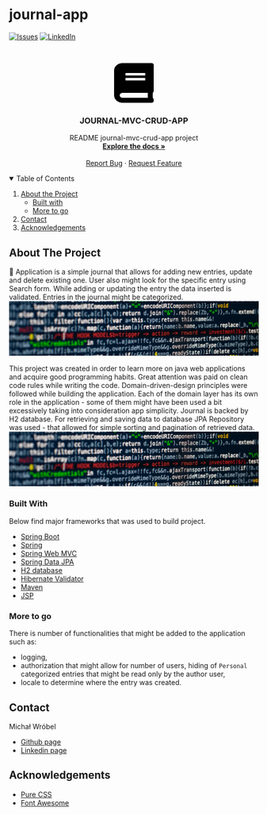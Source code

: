 # journal-app
[![Issues][issues-shield]][issues-url]
[![LinkedIn][linkedin-shield]][linkedin-url]

<!-- PROJECT LOGO -->
<br />
<p align="center">
  <a href="https://github.com/m-wrobel91/journal-app">
    <img src="images/book-solid.svg" alt="Logo" width="80" height="80">

  </a>

  <h3 align="center">JOURNAL-MVC-CRUD-APP</h3>

  <p align="center">
     README journal-mvc-crud-app project 
    <br />
    <a href="https://github.com/m-wrobel91/journal-app"><strong>Explore the docs »</strong></a>
    <br />
    <br />    <a href="https://github.com/m-wrobel91/journal-app/issues">Report Bug</a>
    ·
    <a href="https://github.com/m-wrobel91/journal-app/issues">Request Feature</a>
  </p>
  </p>
</p>



<!-- TABLE OF CONTENTS -->
<details open="open">
  <summary>Table of Contents</summary>
  <ol>
    <li>
      <a href="#about-the-project">About the Project</a>
      <ul>
        <li><a href="#built-with">Built with</a></li>
        <li><a href="#more-to-go">More to go</a></li>
      </ul>
    </li>
    <li><a href="#contact">Contact</a></li>
    <li><a href="#acknowledgements">Acknowledgements</a></li>
  </ol>
</details>



<!-- ABOUT THE PROJECT -->
## About The Project
  
:notebook: Application is a simple journal that allows for adding new entries, update and delete existing one. User also might look for the specific entry using Search form. While adding or updating the entry the data inserted is validated. Entries in the journal might be categorized. 
[![Product Name Screen Shot][product-screenshot1]](https://example.com)

This project was created in order to learn more on java web applications and acquire good programming habits.  Great attention was paid on clean code rules while writing the code. Domain-driven-design principles were followed while building the application. Each of the domain layer has its own role in the application - some of them might have been used a bit excessively taking into consideration app simplicity. Journal is backed by H2 database. For retrieving and saving data to database JPA Repository was used - that allowed for simple sorting and pagination of retrieved data.
[![Product Name Screen Shot][product-screenshot2]](https://example.com)

### Built With

Below find  major frameworks that was used to build project. 
* [Spring Boot](https://spring.io/projects/spring-boot)
* [Spring](https://spring.io/)
* [Spring Web MVC](https://docs.spring.io/spring-framework/docs/3.2.x/spring-framework-reference/html/mvc.html)
* [Spring Data JPA](https://docs.spring.io/spring-data/jpa/docs/current/reference/html/#reference)
* [H2 database](https://www.h2database.com/)
* [Hibernate Validator](https://hibernate.org/validator/)
* [Maven](https://maven.apache.org/)
* [JSP](https://www.oracle.com/java/technologies/jspt.html)

### More to go
There is number of functionalities that might be added to the application such as:
- logging, 
- authorization that might allow for number of users, hiding of `Personal` categorized entries that might be read only by the author user,
- locale to determine where the entry was created.

<!-- CONTACT -->
## Contact

Michał Wróbel 
- [Github page](https://github.com/m-wrobel91)
- [Linkedin page](https://www.linkedin.com/in/micha%C5%82-wr%C3%B3bel-85055012a/)



<!-- ACKNOWLEDGEMENTS -->
## Acknowledgements

* [Pure CSS](https://purecss.io/)
* [Font Awesome](https://fontawesome.com)





<!-- MARKDOWN LINKS & IMAGES -->

[issues-shield]: https://img.shields.io/github/issues/m-wrobel91/journal-app.svg?style=for-the-badge
[issues-url]: https://github.com/m-wrobel91/Best-README-Template/issues

[linkedin-shield]: https://img.shields.io/badge/-LinkedIn-black.svg?style=for-the-badge&logo=linkedin&colorB=555
[linkedin-url]: https://www.linkedin.com/in/micha%C5%82-wr%C3%B3bel-85055012a/
[github-url]: https://github.com/m-wrobel91
[product-screenshot1]: images/screenshot1.jpg
[product-screenshot2]: images/screenshot2.jpg
[app-logo]: images/book-solid.svg
